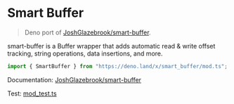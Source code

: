 # Smart Buffer

> Deno port of
> [JoshGlazebrook/smart-buffer](https://github.com/JoshGlazebrook/smart-buffer).

smart-buffer is a Buffer wrapper that adds automatic read & write offset
tracking, string operations, data insertions, and more.

```ts
import { SmartBuffer } from "https://deno.land/x/smart_buffer/mod.ts";
```

Documentation:
[JoshGlazebrook/smart-buffer](https://github.com/JoshGlazebrook/smart-buffer)

Test: [mod_test.ts](mod_test.ts)
